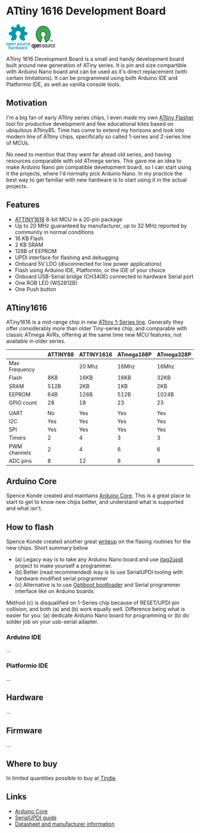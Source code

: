 # ATtiny 1616 Development Board

![Open Source Hardware](/doc/images/open-source-hardware-logo.png)
![Open Source Software](/doc/images/open-source-software-logo.png)

ATtiny 1616 Development Board is a small and handy development board built around new generation of ATiny series. It is pin and size compartible with Arduino Nano board and can be used as it's direct replacement (with certain limitations). It can be programmed using both Arduino IDE and Platformio IDE, as well as vanilla console tools.

## Motivation

I'm a big fan of early ATtiny series chips, I even made my own [ATtiny Flasher](https://sonocotta.com/attiny-flasher/) tool for productive development and few educational kites based on ubiquitous ATtiny85. Time has come to extend my horizons and look into modern line of ATtiny chips, specifically so called 1-series and 2-series line of MCUs. 

No need to mention that they went far ahead old series, and having resources comparable with old ATmega series. This gave me an idea to make Arduino Nano pin compatible development board, so I can start using it the projects, where I'd normally pick Arduino Nano. In my practice the best way to get familiar with new hardware is to start using it in the actual projects.

## Features

- [ATTINY1616](https://www.microchip.com/en-us/product/ATTINY1616) 8-bit MCU in a 20-pin package
- Up to 20 MHz guaranteed by manufacturer, up to 32 MHz reported by community in normal conditions 
- 16 KB Flash
- 2 KB SRAM
- 128B of EEPROM 
- UPDI interface for flashing and debugging
- Onboard 5V LDO (disconnected for low power applications)
- Flash using Arduino IDE, Platformio, or the IDE of your choice
- Onboard USB-Serial bridge (CH340E) connected to hardware Serial port
- One RGB LED (WS2812B)
- One Push button

## ATtiny1616

ATiny1616 is a mid-range chip in new [ATtiny 1-Series line](https://en.wikipedia.org/wiki/ATtiny_microcontroller_comparison_chart). Generally they offer considerably more than older Tiny-series chip, and comparable with classic ATmega AVRs, offering at the same time new MCU features, not available in older series.

|               | ATTINY88 | ATTINY1616 | ATmega168P | ATmega328P |
|---------------|----------|------------|------------|------------|
| Max Frequency |          | 20 Mhz     | 16Mhz      | 16Mhz      |
| Flash         | 8KB      | 16KB       | 16KB       | 32KB       |
| SRAM          | 512B     | 2KB        | 1KB        | 2KB        |
| EEPROM        | 64B      | 128B       | 512B       | 1024B      |
| GPIO count    | 28       | 18         | 23         | 23         |
|               |          |            |            |            |
| UART          | No       | Yes        | Yes        | Yes        |
| I2C           | Yes      | Yes        | Yes        | Yes        |
| SPI           | Yes      | Yes        | Yes        | Yes        |
| Timers        | 2        | 4          | 3          | 3          |
| PWM channels  | 2        | 4          | 6          | 6          |
| ADC pins      | 8        | 12         | 8          | 8          |

## Arduino Core

Spence Konde created and maintains [Arduino Core](https://github.com/SpenceKonde/megaTinyCore). This is a great place to start to get to know new chips better, and understand what is supported and what isn't. 

## How to flash

Spence Konde created another great [writeup](https://github.com/SpenceKonde/AVR-Guidance/blob/master/UPDI/jtag2updi.md) on the flasing routines for the new chips. Short summary below

- (a) Legacy way is to take any Arduino Nano board and use [jtag2updi](https://github.com/ElTangas/jtag2updi) project to make yourself a programmer.
- (b) Better (read recommended) way is to use SerialUPDI tooling with hardware modified serial programmer
- (c) Alternative is to use [Optiboot bootloader](https://github.com/Optiboot/optiboot) and Serial programmer interface like on Arduino boards

Method (c) is disqualified on 1-Series chip because of RESET/UPDI pin collision, and both (a) and (b) work equally well. Difference being what is easier for you: (a) dedicate Arduino Nano board for programming or (b) do solder job on your usb-serial adapter.

### Arduino IDE

 ...

### Platformio IDE
 
 ...

## Hardware

 ...

## Firmware

 ...

## Where to buy

In limited quantities possible to buy at [Tindie](https://www.tindie.com/products/sonocotta).

## Links

- [Arduino Core](https://github.com/SpenceKonde/megaTinyCore)
- [SerialUPDI guide](https://github.com/SpenceKonde/AVR-Guidance/blob/master/UPDI/jtag2updi.md)
- [Datasheet and manufacturer information](https://www.microchip.com/en-us/product/ATTINY1616#)
